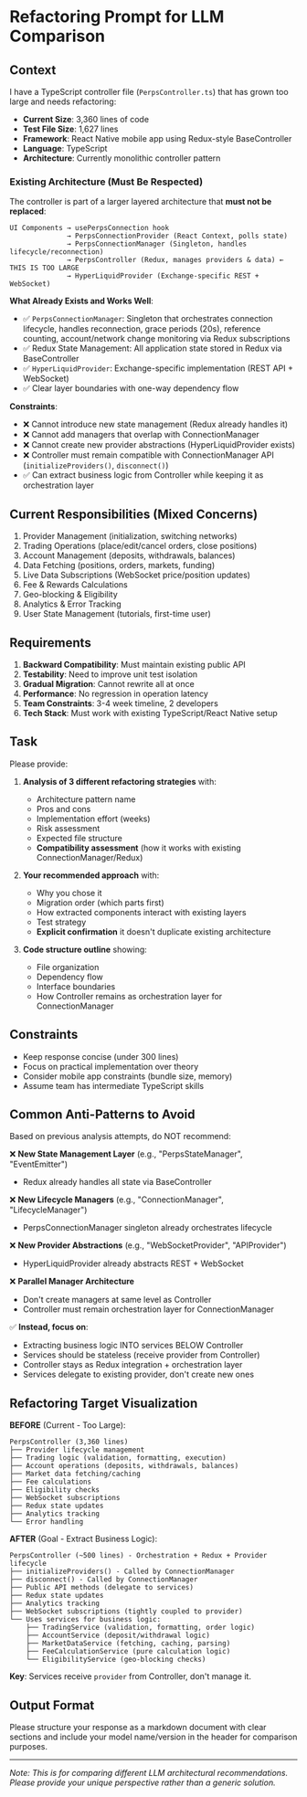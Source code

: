 # Refactoring Prompt for LLM Comparison

## Context

I have a TypeScript controller file (`PerpsController.ts`) that has grown too large and needs refactoring:

- **Current Size**: 3,360 lines of code
- **Test File Size**: 1,627 lines
- **Framework**: React Native mobile app using Redux-style BaseController
- **Language**: TypeScript
- **Architecture**: Currently monolithic controller pattern

### Existing Architecture (Must Be Respected)

The controller is part of a larger layered architecture that **must not be replaced**:

```
UI Components → usePerpsConnection hook
              → PerpsConnectionProvider (React Context, polls state)
              → PerpsConnectionManager (Singleton, handles lifecycle/reconnection)
              → PerpsController (Redux, manages providers & data) ← THIS IS TOO LARGE
              → HyperLiquidProvider (Exchange-specific REST + WebSocket)
```

**What Already Exists and Works Well**:

- ✅ `PerpsConnectionManager`: Singleton that orchestrates connection lifecycle, handles reconnection, grace periods (20s), reference counting, account/network change monitoring via Redux subscriptions
- ✅ Redux State Management: All application state stored in Redux via BaseController
- ✅ `HyperLiquidProvider`: Exchange-specific implementation (REST API + WebSocket)
- ✅ Clear layer boundaries with one-way dependency flow

**Constraints**:

- ❌ Cannot introduce new state management (Redux already handles it)
- ❌ Cannot add managers that overlap with ConnectionManager
- ❌ Cannot create new provider abstractions (HyperLiquidProvider exists)
- ❌ Controller must remain compatible with ConnectionManager API (`initializeProviders()`, `disconnect()`)
- ✅ Can extract business logic from Controller while keeping it as orchestration layer

## Current Responsibilities (Mixed Concerns)

1. Provider Management (initialization, switching networks)
2. Trading Operations (place/edit/cancel orders, close positions)
3. Account Management (deposits, withdrawals, balances)
4. Data Fetching (positions, orders, markets, funding)
5. Live Data Subscriptions (WebSocket price/position updates)
6. Fee & Rewards Calculations
7. Geo-blocking & Eligibility
8. Analytics & Error Tracking
9. User State Management (tutorials, first-time user)

## Requirements

1. **Backward Compatibility**: Must maintain existing public API
2. **Testability**: Need to improve unit test isolation
3. **Gradual Migration**: Cannot rewrite all at once
4. **Performance**: No regression in operation latency
5. **Team Constraints**: 3-4 week timeline, 2 developers
6. **Tech Stack**: Must work with existing TypeScript/React Native setup

## Task

Please provide:

1. **Analysis of 3 different refactoring strategies** with:

   - Architecture pattern name
   - Pros and cons
   - Implementation effort (weeks)
   - Risk assessment
   - Expected file structure
   - **Compatibility assessment** (how it works with existing ConnectionManager/Redux)

2. **Your recommended approach** with:

   - Why you chose it
   - Migration order (which parts first)
   - How extracted components interact with existing layers
   - Test strategy
   - **Explicit confirmation** it doesn't duplicate existing architecture

3. **Code structure outline** showing:
   - File organization
   - Dependency flow
   - Interface boundaries
   - How Controller remains as orchestration layer for ConnectionManager

## Constraints

- Keep response concise (under 300 lines)
- Focus on practical implementation over theory
- Consider mobile app constraints (bundle size, memory)
- Assume team has intermediate TypeScript skills

## Common Anti-Patterns to Avoid

Based on previous analysis attempts, do NOT recommend:

❌ **New State Management Layer** (e.g., "PerpsStateManager", "EventEmitter")

- Redux already handles all state via BaseController

❌ **New Lifecycle Managers** (e.g., "ConnectionManager", "LifecycleManager")

- PerpsConnectionManager singleton already orchestrates lifecycle

❌ **New Provider Abstractions** (e.g., "WebSocketProvider", "APIProvider")

- HyperLiquidProvider already abstracts REST + WebSocket

❌ **Parallel Manager Architecture**

- Don't create managers at same level as Controller
- Controller must remain orchestration layer for ConnectionManager

✅ **Instead, focus on**:

- Extracting business logic INTO services BELOW Controller
- Services should be stateless (receive provider from Controller)
- Controller stays as Redux integration + orchestration layer
- Services delegate to existing provider, don't create new ones

## Refactoring Target Visualization

**BEFORE** (Current - Too Large):

```
PerpsController (3,360 lines)
├── Provider lifecycle management
├── Trading logic (validation, formatting, execution)
├── Account operations (deposits, withdrawals, balances)
├── Market data fetching/caching
├── Fee calculations
├── Eligibility checks
├── WebSocket subscriptions
├── Redux state updates
├── Analytics tracking
└── Error handling
```

**AFTER** (Goal - Extract Business Logic):

```
PerpsController (~500 lines) - Orchestration + Redux + Provider lifecycle
├── initializeProviders() - Called by ConnectionManager
├── disconnect() - Called by ConnectionManager
├── Public API methods (delegate to services)
├── Redux state updates
├── Analytics tracking
├── WebSocket subscriptions (tightly coupled to provider)
└── Uses services for business logic:
    ├── TradingService (validation, formatting, order logic)
    ├── AccountService (deposit/withdrawal logic)
    ├── MarketDataService (fetching, caching, parsing)
    ├── FeeCalculationService (pure calculation logic)
    └── EligibilityService (geo-blocking checks)
```

**Key**: Services receive `provider` from Controller, don't manage it.

## Output Format

Please structure your response as a markdown document with clear sections and include your model name/version in the header for comparison purposes.

---

_Note: This is for comparing different LLM architectural recommendations. Please provide your unique perspective rather than a generic solution._

